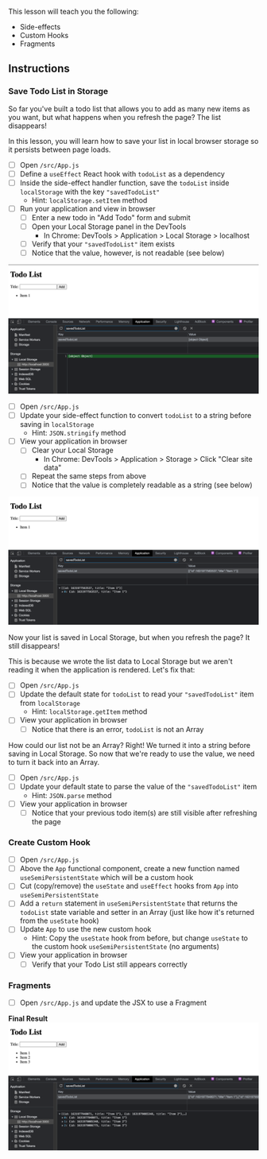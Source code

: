 This lesson will teach you the following:

- Side-effects
- Custom Hooks
- Fragments

## Instructions

### Save Todo List in Storage

So far you've built a todo list that allows you to add as many new items as you want, but what happens when you refresh the page? The list disappears!

In this lesson, you will learn how to save your list in local browser storage so it persists between page loads.

- [ ] Open `/src/App.js`
- [ ] Define a `useEffect` React hook with `todoList` as a dependency
- [ ] Inside the side-effect handler function, save the `todoList` inside `localStorage` with the key `"savedTodoList"`
    - Hint: `localStorage.setItem` method
- [ ] Run your application and view in browser
    - [ ] Enter a new todo in "Add Todo" form and submit
    - [ ] Open your Local Storage panel in the DevTools
        - In Chrome: DevTools > Application > Local Storage > localhost
    - [ ] Verify that your `"savedTodoList"` item exists
    - [ ] Notice that the value, however, is not readable (see below)

![local storage object](https://github.com/Code-the-Dream-School/ctd-react-egret/raw/main/instructions/assets/section-1/lesson-1-5/local-storage-object.png)

- [ ] Open `/src/App.js`
- [ ] Update your side-effect function to convert `todoList` to a string before saving in `localStorage`
    - Hint: `JSON.stringify` method
- [ ] View your application in browser
    - [ ] Clear your Local Storage
        - In Chrome: DevTools > Application > Storage > Click "Clear site data"
    - [ ] Repeat the same steps from above
    - [ ] Notice that the value is completely readable as a string (see below)

![Local Storage with List saved as Object](https://github.com/Code-the-Dream-School/ctd-react-egret/raw/main/instructions/assets/section-1/lesson-1-5/local-storage-string.png)

Now your list is saved in Local Storage, but when you refresh the page? It still disappears!

This is because we wrote the list data to Local Storage but we aren't reading it when the application is rendered. Let's fix that:

- [ ] Open `/src/App.js`
- [ ] Update the default state for `todoList` to read your `"savedTodoList"` item from `localStorage`
    - Hint: `localStorage.getItem` method
- [ ] View your application in browser
    - [ ] Notice that there is an error, `todoList` is not an Array

How could our list not be an Array? Right! We turned it into a string before saving in Local Storage. So now that we're ready to use the value, we need to turn it back into an Array.

- [ ] Open `/src/App.js`
- [ ] Update your default state to parse the value of the `"savedTodoList"` item
    - Hint: `JSON.parse` method
- [ ] View your application in browser
    - [ ] Notice that your previous todo item(s) are still visible after refreshing the page

### Create Custom Hook

- [ ] Open `/src/App.js`
- [ ] Above the `App` functional component, create a new function named `useSemiPersistentState` which will be a custom hook
- [ ] Cut (copy/remove) the `useState` and `useEffect` hooks from `App` into `useSemiPersistentState`
- [ ] Add a `return` statement in `useSemiPersistentState` that returns the `todoList` state variable and setter in an Array (just like how it's returned from the `useState` hook)
- [ ] Update `App` to use the new custom hook
    - Hint: Copy the `useState` hook from before, but change `useState` to the custom hook `useSemiPersistentState` (no arguments)
- [ ] View your application in browser
    - [ ] Verify that your Todo List still appears correctly

### Fragments

- [ ] Open `/src/App.js` and update the JSX to use a Fragment

**Final Result**
![Result of Lesson 1.5 work](https://github.com/Code-the-Dream-School/ctd-react-egret/raw/main/instructions/assets/section-1/lesson-1-5/result.png)